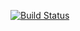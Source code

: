 [![Build Status](https://travis-ci.org/Willy854B/w-ecommerce.svg?branch=master)](https://travis-ci.org/Willy854B/w-ecommerce)